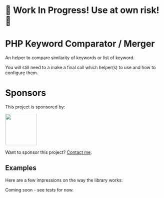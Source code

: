 # 🚧️ Work In Progress! Use at own risk! 👷️

# PHP Keyword Comparator / Merger

An helper to compare similarity of keywords or list of keyword.

You will still need to a make a final call which helper(s) to use and how to configure them.


# Sponsors

This project is sponsored by:

<a href="https://bringyourownideas.com" target="_blank" rel="noopener noreferrer"><img src="https://bringyourownideas.com/images/byoi-logo.jpg" height="100px"></a>

Want to sponsor this project? [Contact me](https://peterthaleikis.com/contact).


## Examples

Here are a few impressions on the way the library works:

Coming soon - see tests for now.
